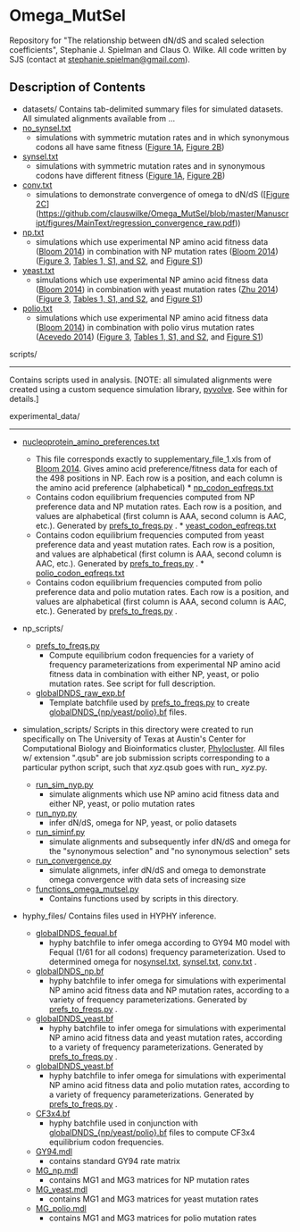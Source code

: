 Omega_MutSel
============

Repository for "The relationship between dN/dS and scaled selection coefficients", Stephanie J. Spielman and Claus O. Wilke.
All code written by SJS (contact at stephanie.spielman@gmail.com).

## Description of Contents ##

* datasets/  Contains tab-delimited summary files for simulated datasets.  All simulated alignments available from ...
 * [no_synsel.txt](https://github.com/clauswilke/Omega_MutSel/blob/master/datasets/no_synsel.txt)
   * simulations with symmetric mutation rates and in which synonymous codons all have same fitness ([Figure 1A](https://github.com/clauswilke/Omega_MutSel/blob/master/Manuscript/figures/MainText/dnds_variance.pdf), [Figure 2B](https://github.com/clauswilke/Omega_MutSel/blob/master/Manuscript/figures/MainText/regression_convergence.pdf))
 * [synsel.txt](https://github.com/clauswilke/Omega_MutSel/blob/master/datasets/synsel.txt)
   * simulations with symmetric mutation rates and in synonymous codons have different fitness ([Figure 1A](https://github.com/clauswilke/Omega_MutSel/blob/master/Manuscript/figures/MainText/dnds_variance.pdf), [Figure 2B](https://github.com/clauswilke/Omega_MutSel/blob/master/Manuscript/figures/MainText/regression_convergence.pdf))
 * [conv.txt](https://github.com/clauswilke/Omega_MutSel/blob/master/datasets/conv.txt)
   * simulations to demonstrate convergence of omega to dN/dS ([[Figure 2C](https://github.com/clauswilke/Omega_MutSel/blob/master/Manuscript/figures/MainText/regression_convergence.pdf)](https://github.com/clauswilke/Omega_MutSel/blob/master/Manuscript/figures/MainText/regression_convergence_raw.pdf))
 * [np.txt](https://github.com/clauswilke/Omega_MutSel/blob/master/datasets/np.txt)
   * simulations which use experimental NP amino acid fitness data ([Bloom 2014](http://mbe.oxfordjournals.org/content/31/8/1956)) in combination with NP mutation rates ([Bloom 2014](http://mbe.oxfordjournals.org/content/31/8/1956)) ([Figure 3](https://github.com/clauswilke/Omega_MutSel/blob/master/Manuscript/figures/MainText/nyp_bias_r2.pdf), [Tables 1, S1, and S2](https://github.com/clauswilke/Omega_MutSel/blob/master/Manuscript/figures/latex_tables.txt), and [Figure S1](https://github.com/clauswilke/Omega_MutSel/blob/master/Manuscript/figures/SI/nyp_regression.pdf))
 * [yeast.txt](https://github.com/clauswilke/Omega_MutSel/blob/master/datasets/yeast.txt)
   * simulations which use experimental NP amino acid fitness data ([Bloom 2014](http://mbe.oxfordjournals.org/content/31/8/1956)) in combination with yeast mutation rates ([Zhu 2014](http://www.pnas.org/content/111/22/E2310)) ([Figure 3](https://github.com/clauswilke/Omega_MutSel/blob/master/Manuscript/figures/MainText/nyp_bias_r2.pdf), [Tables 1, S1, and S2](https://github.com/clauswilke/Omega_MutSel/blob/master/Manuscript/figures/latex_tables.txt), and [Figure S1](https://github.com/clauswilke/Omega_MutSel/blob/master/Manuscript/figures/SI/nyp_regression.pdf))
 * [polio.txt](https://github.com/clauswilke/Omega_MutSel/blob/master/datasets/polio.txt)
   * simulations which use experimental NP amino acid fitness data ([Bloom 2014](http://mbe.oxfordjournals.org/content/31/8/1956)) in combination with polio virus mutation rates ([Acevedo 2014](http://www.nature.com/nature/journal/v505/n7485/full/nature12861.html)) ([Figure 3](https://github.com/clauswilke/Omega_MutSel/blob/master/Manuscript/figures/MainText/nyp_bias_r2.pdf), [Tables 1, S1, and S2](https://github.com/clauswilke/Omega_MutSel/blob/master/Manuscript/figures/latex_tables.txt), and [Figure S1](https://github.com/clauswilke/Omega_MutSel/blob/master/Manuscript/figures/SI/nyp_regression.pdf))

scripts/
- - - -
Contains scripts used in analysis. [NOTE: all simulated alignments were created using a custom sequence simulation library, [pyvolve](https://github.com/sjspielman/pyvolve). See within for details.]

 experimental_data/
 - - - -
   * [nucleoprotein_amino_preferences.txt](https://github.com/clauswilke/Omega_MutSel/blob/master/scripts/experimental_data/nucleoprotein_amino_preferences.txt)
     * This file corresponds exactly to supplementary_file_1.xls from of [Bloom 2014](http://mbe.oxfordjournals.org/content/31/8/1956). Gives amino acid preference/fitness data for each of the 498 positions in NP. Each row is a position, and each column is the amino acid preference (alphabetical)
    * [np_codon_eqfreqs.txt](https://github.com/clauswilke/Omega_MutSel/blob/master/scripts/experimental_data/np_codon_eqfreqs.txt)
      * Contains codon equilibrium frequencies computed from NP preference data and NP mutation rates. Each row is a position, and values are alphabetical (first column is AAA, second column is AAC, etc.). Generated by [prefs_to_freqs.py](https://github.com/clauswilke/Omega_MutSel/blob/master/scripts/np_scripts/prefs_to_freqs.py) .
    * [yeast_codon_eqfreqs.txt](https://github.com/clauswilke/Omega_MutSel/blob/master/scripts/experimental_data/yeast_codon_eqfreqs.txt)
      * Contains codon equilibrium frequencies computed from yeast preference data and yeast mutation rates. Each row is a position, and values are alphabetical (first column is AAA, second column is AAC, etc.). Generated by [prefs_to_freqs.py](https://github.com/clauswilke/Omega_MutSel/blob/master/scripts/np_scripts/prefs_to_freqs.py) .
    * [polio_codon_eqfreqs.txt](https://github.com/clauswilke/Omega_MutSel/blob/master/scripts/experimental_data/polio_codon_eqfreqs.txt)
      * Contains codon equilibrium frequencies computed from polio preference data and polio mutation rates. Each row is a position, and values are alphabetical (first column is AAA, second column is AAC, etc.). Generated by [prefs_to_freqs.py](https://github.com/clauswilke/Omega_MutSel/blob/master/scripts/np_scripts/prefs_to_freqs.py) .

 * np_scripts/
   * [prefs_to_freqs.py](https://github.com/clauswilke/Omega_MutSel/blob/master/scripts/np_scripts/prefs_to_freqs.py)
     * Compute equilibrium codon frequencies for a variety of frequency parameterizations from experimental NP amino acid fitness data in combination with either NP, yeast, or polio mutation rates. See script for full description.
    * [globalDNDS_raw_exp.bf](https://github.com/clauswilke/Omega_MutSel/blob/master/hyphy_files/globalDNDS_raw_exp.bf)
      * Template batchfile used by [prefs_to_freqs.py](https://github.com/clauswilke/Omega_MutSel/blob/master/scripts/np_scripts/prefs_to_freqs.py) to create [globalDNDS_{np/yeast/polio}.bf](https://github.com/clauswilke/Omega_MutSel/tree/master/hyphy_files) files.

 * simulation_scripts/   Scripts in this directory were created to run specifically on The University of Texas at Austin's Center for Computational Biology and Bioinformatics cluster, [Phylocluster](http://ccbb.biosci.utexas.edu/resources.html). All files w/ extension ".qsub" are job submission scripts corresponding to a particular python script, such that _xyz_.qsub goes with run_ *xyz*.py.
   * [run_sim_nyp.py](https://github.com/clauswilke/Omega_MutSel/blob/master/scripts/simulation_scripts/run_sim_nyp.py)
     * simulate alignments which use NP amino acid fitness data and either NP, yeast, or polio mutation rates
    * [run_nyp.py](https://github.com/clauswilke/Omega_MutSel/blob/master/scripts/simulation_scripts/run_nyp.py)
      * infer dN/dS, omega for NP, yeast, or polio datasets
    * [run_siminf.py](https://github.com/clauswilke/Omega_MutSel/blob/master/scripts/simulation_scripts/run_siminf.py)
      * simulate alignments and subsequently infer dN/dS and omega for the "synonymous selection" and "no synonymous selection" sets
    * [run_convergence.py](https://github.com/clauswilke/Omega_MutSel/blob/master/scripts/simulation_scripts/run_convergence.py)
      * simulate alignmets, infer dN/dS and omega to demonstrate omega convergence with data sets of increasing size
    * [functions_omega_mutsel.py](https://github.com/clauswilke/Omega_MutSel/blob/master/scripts/simulation_scripts/functions_omega_mutsel.py)
      * Contains functions used by scripts in this directory.

 * hyphy_files/        Contains files used in HYPHY inference.
   * [globalDNDS_fequal.bf](https://github.com/clauswilke/Omega_MutSel/blob/master/hyphy_files/globalDNDS_fequal.bf) 
     * hyphy batchfile to infer omega according to GY94 M0 model with Fequal (1/61 for all codons) frequency parameterization. Used to determined omega for no[synsel.txt](https://github.com/clauswilke/Omega_MutSel/blob/master/datasets/conv.txt), [synsel.txt](https://github.com/clauswilke/Omega_MutSel/blob/master/datasets/conv.txt), [conv.txt](https://github.com/clauswilke/Omega_MutSel/blob/master/datasets/conv.txt) .
    * [globalDNDS_np.bf](https://github.com/clauswilke/Omega_MutSel/blob/master/hyphy_files/globalDNDS_np.bf)
      * hyphy batchfile to infer omega for simulations with experimental NP amino acid fitness data and NP mutation rates, according to a variety of frequency parameterizations. Generated by [prefs_to_freqs.py](https://github.com/clauswilke/Omega_MutSel/blob/master/scripts/np_scripts/prefs_to_freqs.py) .
    * [globalDNDS_yeast.bf](https://github.com/clauswilke/Omega_MutSel/blob/master/hyphy_files/globalDNDS_yeast.bf)
      * hyphy batchfile to infer omega for simulations with experimental NP amino acid fitness data and yeast mutation rates, according to a variety of frequency parameterizations. Generated by [prefs_to_freqs.py](https://github.com/clauswilke/Omega_MutSel/blob/master/scripts/np_scripts/prefs_to_freqs.py) .
    * [globalDNDS_yeast.bf](https://github.com/clauswilke/Omega_MutSel/blob/master/hyphy_files/globalDNDS_yeast.bf)
      * hyphy batchfile to infer omega for simulations with experimental NP amino acid fitness data and polio mutation rates, according to a variety of frequency parameterizations. Generated by [prefs_to_freqs.py](https://github.com/clauswilke/Omega_MutSel/blob/master/scripts/np_scripts/prefs_to_freqs.py) .
    * [CF3x4.bf](https://github.com/clauswilke/Omega_MutSel/blob/master/hyphy_files/CF3x4.bf)
      * hyphy batchfile used in conjunction with [globalDNDS_{np/yeast/polio}.bf](https://github.com/clauswilke/Omega_MutSel/tree/master/hyphy_files) files to compute CF3x4 equilibrium codon frequencies.
    * [GY94.mdl](https://github.com/clauswilke/Omega_MutSel/blob/master/hyphy_files/GY94.mdl)
      * contains standard GY94 rate matrix
    * [MG_np.mdl](https://github.com/clauswilke/Omega_MutSel/blob/master/hyphy_files/MG_np.mdl)
      * contains MG1 and MG3 matrices for NP mutation rates 
    * [MG_yeast.mdl](https://github.com/clauswilke/Omega_MutSel/blob/master/hyphy_files/MG_yeast.mdl)
      * contains MG1 and MG3 matrices for yeast mutation rates 
    * [MG_polio.mdl](https://github.com/clauswilke/Omega_MutSel/blob/master/hyphy_files/MG_polio.mdl)
      * contains MG1 and MG3 matrices for polio mutation rates 











